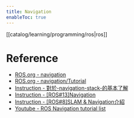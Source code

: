 ```yaml
---
title: Navigation
enableToc: true
---
```

[[catalog/learning/programming/ros|ros]]

# Reference
- [ROS.org - navigation](http://wiki.ros.org/navigation)
- [ROS.org - navigation/Tutorial](https://wiki.ros.org/navigation/Tutorials)  
- [Instruction - 對於-navigation-stack-的基本了解](https://charlyhuangrostutorial.wordpress.com/2016/03/04/%E5%B0%8D%E6%96%BC-navigation-stack-%E7%9A%84%E5%9F%BA%E6%9C%AC%E4%BA%86%E8%A7%A3/comment-page-1/)   
- [Instruction - [ROS#13]Navigation](https://ithelp.ithome.com.tw/articles/10222020)   
- [Instruction - [ROS#8]SLAM & Navigation介紹](https://ithelp.ithome.com.tw/articles/10219552)   
- [Youtube - ROS Navigation tutorial list](https://www.youtube.com/playlist?list=PLK0b4e05LnzZA_fWYi1_VEuBzNw9BGo6s)   
